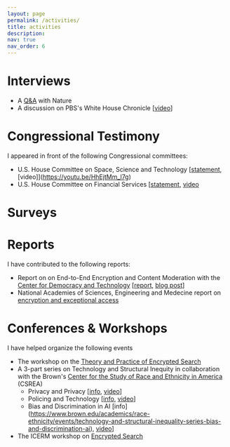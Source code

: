```yaml
---
layout: page
permalink: /activities/
title: activities 
description: 
nav: true
nav_order: 6
---
```


# Interviews 

* A [Q&A](https://www.nature.com/articles/s43588-022-00196-2)  with Nature
* A discussion on PBS's White House Chronicle \[[video](https://vimeo.com/310867887)\]

# Congressional Testimony
I appeared in front of the following Congressional committees: 
* U.S. House Committee on Space, Science and Technology \[[statement](https://republicans-science.house.gov/_cache/files/1/f/1f75079e-0248-47f3-9da3-e040fcef99bb/C5211DF57EAF1F86B0DEDB14A7CF5FB4.2021-05-19-testimony-kamara.pdf), [video]\](https://youtu.be/HhEjtMm_l7g) 
* U.S. House Committee on Financial Services \[[statement](https://cs.brown.edu/~seny/pubs/fsc-testimony.pdf), [video](https://www.youtube.com/live/F_FDbCUOMWA?si=8G2W1mumR8ILRahT) 

# Surveys

# Reports 
I have contributed to the following reports: 
* Report on on End-to-End Encryption and Content Moderation with the [Center for
  Democracy and Technology](https://cdt.org/) 
\[[report](https://cdt.org/wp-content/uploads/2021/08/CDT-Outside-Looking-In-Approaches-to-Content-Moderation-in-End-to-End-Encrypted-Systems-updated-20220113.pdf),
[blog
post](https://cdt.org/insights/outside-looking-in-approaches-to-content-moderation-in-end-to-end-encrypted-systems/)\]
* National Academies of Sciences, Engineering and Medecine report on [encryption and exceptional access](https://nap.nationalacademies.org/catalog/25010/decrypting-the-encryption-debate-a-framework-for-decision-makers)
 
# Conferences & Workshops
I have helped organize the following events  
* The workshop on the [Theory and Practice of Encrypted Search](https://esl.cs.brown.edu/tpes/)
* A 3-part series on Technology and Structural Inequity in collaboration with the Brown's [Center for the Study of Race and Ethnicity in America](https://www.brown.edu/academics/race-ethnicity/home) (CSREA)
    * Privacy and Privacy
      \[[info](https://www.brown.edu/academics/race-ethnicity/events/technology-and-structural-inequity-series-privacy-and-surveillance),
[video](https://youtu.be/6tRM-p9DaHQ)\] 
    * Policing and Technology \[[info](https://www.brown.edu/academics/race-ethnicity/events/technology-and-structural-inequality-series-policing-and-technology), [video](https://youtu.be/1FIQD8Sa934)\]
    * Bias and Discrimination in AI \[info](https://www.brown.edu/academics/race-ethnicity/events/technology-and-structural-inequality-series-bias-and-discrimination-ai), [video](https://youtu.be/z6pRfIM9QJc)\]
* The ICERM workshop on [Encrypted Search](https://icerm.brown.edu/topical_workshops/tw19-1-es/) 

